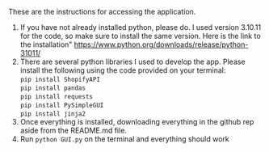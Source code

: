 These are the instructions for accessing the application.
1. If you have not already installed python, please do. I used version 3.10.11 for the code, so make sure to install the same version. Here is the link to the installation" https://www.python.org/downloads/release/python-31011/
2. There are several python libraries I used to develop the app. Please install the following using the code provided on your terminal:  
```pip install ShopifyAPI```\
```pip install pandas```\
```pip install requests```\
```pip install PySimpleGUI```\
```pip install jinja2```
3. Once everything is installed, downloading everything in the github rep aside from the README.md file.
4. Run ```python GUI.py``` on the terminal and everything should work
